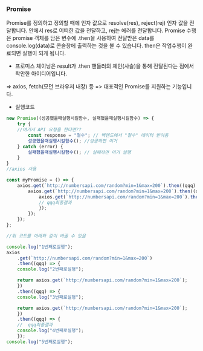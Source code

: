 ### Promise

Promise를 정의하고 정의할 때에 인자 값으로 resolve(res), reject(rej) 인자 값을 전달합니다. 안에서 res로 어떠한 값을 전달하고, rej는 에러를 전달합니다. Promise 수행은 promise 객체를 담은 변수에 .then을 사용하여 전달받은 data를 console.log(data)로 콘솔창에 출력하는 것을 볼 수 있습니다. then은 작업수행이 완료되면 실행이 되게 됩니다.

- 프로미스 체이닝은 result가 .then 핸들러의 체인(사슬)을 통해 전달된다는 점에서 착안한 아이디어입니다.

=> axios, fetch(모던 브라우저 내장) 등 => 대표적인 Promise를 지원하는 기능입니다.

- 실행코드

```jsx
new Promise((성공했을때실행시킬함수, 실패했을때실행시킬함수) => {
    try {
    //여기서 API 요청을 한다면??
        const response = "철수"; // 백엔드에서 "철수" 데이터 받아옴
        성공했을때실행시킬함수(); //성공하면 이거
    } catch (error) {
        실패했을때실행시킬함수(); // 실패하면 이거 실행
    }
}
//axios 사용

const myPromise = () => {
    axios.get(`http://numbersapi.com/random?min=1&max=200`).then((qqq) => {
        axios.get(`http://numbersapi.com/random?min=1&max=200`).then((qqq) => {
            axios.get(`http://numbersapi.com/random?min=1&max=200`).then((qqq) => {
            // qqq최종결과
            });
        });
    });
};

//위 코드를 아래와 같이 바꿀 수 있음

console.log("1번째로실행");
axios
    .get(`http://numbersapi.com/random?min=1&max=200`)
    .then((qqq) => {
    console.log("2번째로실행");

    return axios.get(`http://numbersapi.com/random?min=1&max=200`);
    })
    .then((qqq) => {
    console.log("3번째로실행");

    return axios.get(`http://numbersapi.com/random?min=1&max=200`);
    })
    .then((qqq) => {
    //  qqq최종결과
    console.log("4번째로실행");
    });
console.log("5번째로실행");
```
